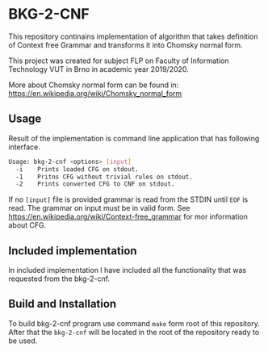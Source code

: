 # BKG-2-CNF

This repository continains implementation of algorithm that takes definition of Context
free Grammar and transforms it into Chomsky normal form.

This project was created for subject FLP on Faculty of Information Technology VUT in Brno
in academic year 2019/2020.

More about Chomsky normal form can be found in: https://en.wikipedia.org/wiki/Chomsky_normal_form

## Usage

Result of the implementation is command line application that has following interface.

```bash
Usage: bkg-2-cnf <options> [input]
  -i    Prints loaded CFG on stdout.
  -1    Pritns CFG without trivial rules on stdout.
  -2    Prints converted CFG to CNF on stdout.
```

If no `[input]` file is provided grammar is read from the STDIN until `EOF` is read.
The grammar on input must be in valid form. See https://en.wikipedia.org/wiki/Context-free_grammar
for mor information about CFG.

## Included implementation

In included implementation I have included all the functionality that was
requested from the bkg-2-cnf.

## Build and Installation

To build bkg-2-cnf program use command `make` form root of this repository.
After that the `bkg-2-cnf` will be located in the root of the repository ready
to be used.
